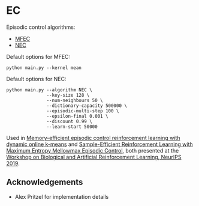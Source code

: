 # EC

Episodic control algorithms:

- [MFEC](https://arxiv.org/abs/1606.04460)
- [NEC](https://arxiv.org/abs/1703.01988)

Default options for MFEC:

```
python main.py --kernel mean
```

Default options for NEC:

```
python main.py --algorithm NEC \
               --key-size 128 \
               --num-neighbours 50 \
               --dictionary-capacity 500000 \
               --episodic-multi-step 100 \
               --epsilon-final 0.001 \
               --discount 0.99 \
               --learn-start 50000
```

Used in [Memory-efficient episodic control reinforcement learning with dynamic online k-means](https://arxiv.org/abs/1911.09560) and [Sample-Efficient Reinforcement Learning with Maximum Entropy Mellowmax Episodic Control](https://arxiv.org/abs/1911.09615), both presented at the [Workshop on Biological and Artificial Reinforcement Learning, NeurIPS 2019](https://sites.google.com/view/biologicalandartificialrl/home).

## Acknowledgements

- Alex Pritzel for implementation details
